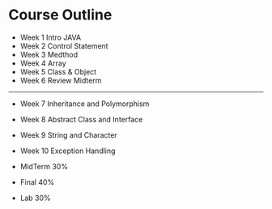 # Course Outline
- Week 1 Intro JAVA
- Week 2 Control Statement 
- Week 3 Medthod
- Week 4 Array
- Week 5 Class & Object
- Week 6 Review Midterm

------------------------------------------

- Week 7 Inheritance and Polymorphism
- Week 8 Abstract Class and Interface
- Week 9 String and Character
- Week 10 Exception Handling


- MidTerm 30%
- Final 40%
- Lab 30%
